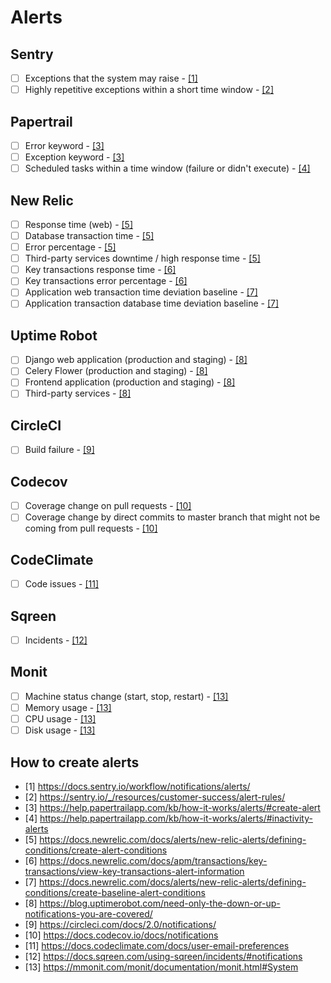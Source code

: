 # Alerts

## Sentry

- [ ] Exceptions that the system may raise - <a href="#alert-1">[1]</a>
- [ ] Highly repetitive exceptions within a short time window - <a href="#alert-2">[2]</a>

## Papertrail

- [ ] Error keyword - <a href="#alert-3">[3]</a>
- [ ] Exception keyword - <a href="#alert-3">[3]</a>
- [ ] Scheduled tasks within a time window (failure or didn't execute) - <a href="#alert-4">[4]</a>

## New Relic

- [ ] Response time (web) - <a href="#alert-5">[5]</a>
- [ ] Database transaction time - <a href="#alert-5">[5]</a>
- [ ] Error percentage - <a href="#alert-5">[5]</a>
- [ ] Third-party services downtime / high response time - <a href="#alert-5">[5]</a>
- [ ] Key transactions response time - <a href="#alert-6">[6]</a>
- [ ] Key transactions error percentage - <a href="#alert-6">[6]</a>
- [ ] Application web transaction time deviation baseline - <a href="#alert-7">[7]</a>
- [ ] Application transaction database time deviation baseline - <a href="#alert-7">[7]</a>

## Uptime Robot

- [ ] Django web application (production and staging) - <a href="#alert-8">[8]</a>
- [ ] Celery Flower (production and staging) - <a href="#alert-8">[8]</a>
- [ ] Frontend application (production and staging) - <a href="#alert-8">[8]</a>
- [ ] Third-party services - <a href="#alert-8">[8]</a>

## CircleCI

- [ ] Build failure - <a href="#alert-9">[9]</a>

## Codecov

- [ ] Coverage change on pull requests - <a href="#alert-10">[10]</a>
- [ ] Coverage change by direct commits to master branch that might not be coming from pull requests - <a href="#alert-10">[10]</a>

## CodeClimate

- [ ] Code issues - <a href="#alert-11">[11]</a>

## Sqreen

- [ ] Incidents - <a href="#alert-12">[12]</a>

## Monit

- [ ] Machine status change (start, stop, restart) - <a href="#alert-13">[13]</a>
- [ ] Memory usage - <a href="#alert-13">[13]</a>
- [ ] CPU usage - <a href="#alert-13">[13]</a>
- [ ] Disk usage - <a href="#alert-13">[13]</a>

## How to create alerts

<ul>
  <li><div id="alert-1">[1] <a href="https://docs.sentry.io/workflow/notifications/alerts/">https://docs.sentry.io/workflow/notifications/alerts/</a></div></li>
  <li><div id="alert-2">[2] <a href="https://sentry.io/_/resources/customer-success/alert-rules/">https://sentry.io/_/resources/customer-success/alert-rules/</a></div></li>
  <li><div id="alert-3">[3] <a href="https://help.papertrailapp.com/kb/how-it-works/alerts/#create-alert">https://help.papertrailapp.com/kb/how-it-works/alerts/#create-alert</a></div></li>
  <li><div id="alert-4">[4] <a href="https://help.papertrailapp.com/kb/how-it-works/alerts/#inactivity-alerts">https://help.papertrailapp.com/kb/how-it-works/alerts/#inactivity-alerts</a></div></li>
  <li><div id="alert-5">[5] <a href="https://docs.newrelic.com/docs/alerts/new-relic-alerts/defining-conditions/create-alert-conditions">https://docs.newrelic.com/docs/alerts/new-relic-alerts/defining-conditions/create-alert-conditions</a></div></li>
  <li><div id="alert-6">[6] <a href="https://docs.newrelic.com/docs/apm/transactions/key-transactions/view-key-transactions-alert-information">https://docs.newrelic.com/docs/apm/transactions/key-transactions/view-key-transactions-alert-information</a></div></li>
  <li><div id="alert-7">[7] <a href="https://docs.newrelic.com/docs/alerts/new-relic-alerts/defining-conditions/create-baseline-alert-conditions">https://docs.newrelic.com/docs/alerts/new-relic-alerts/defining-conditions/create-baseline-alert-conditions</a></div></li>
  <li><div id="alert-8">[8] <a href="https://blog.uptimerobot.com/need-only-the-down-or-up-notifications-you-are-covered/">https://blog.uptimerobot.com/need-only-the-down-or-up-notifications-you-are-covered/</a></div></li>
  <li><div id="alert-9">[9] <a href="https://circleci.com/docs/2.0/notifications/">https://circleci.com/docs/2.0/notifications/</a></div></li>
  <li><div id="alert-10">[10] <a href="https://docs.codecov.io/docs/notifications">https://docs.codecov.io/docs/notifications</a></div></li>
  <li><div id="alert-11">[11] <a href="https://docs.codeclimate.com/docs/user-email-preferences">https://docs.codeclimate.com/docs/user-email-preferences</a></div></li>
  <li><div id="alert-12">[12] <a href="https://docs.sqreen.com/using-sqreen/incidents/#notifications">https://docs.sqreen.com/using-sqreen/incidents/#notifications</a></div></li>
  <li><div id="alert-13">[13] <a href="https://mmonit.com/monit/documentation/monit.html#System">https://mmonit.com/monit/documentation/monit.html#System</a></div></li>
</ul>